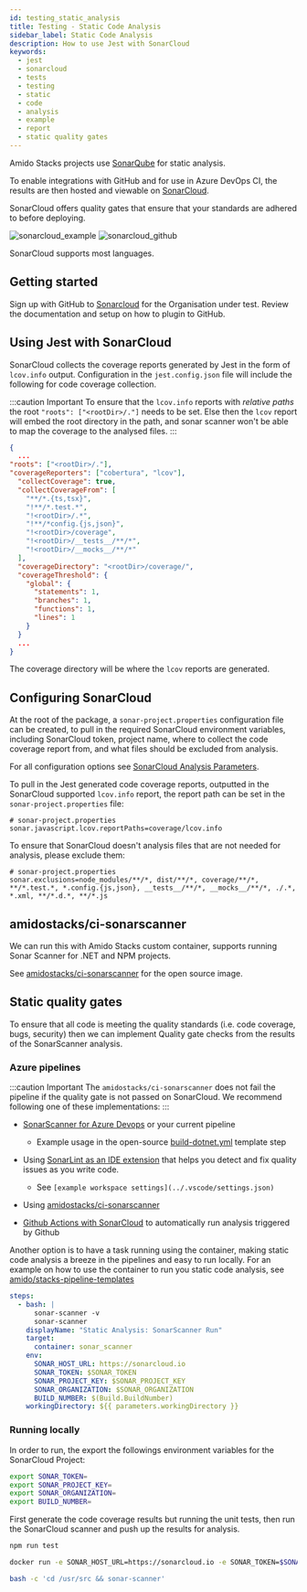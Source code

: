 ```yaml
---
id: testing_static_analysis
title: Testing - Static Code Analysis
sidebar_label: Static Code Analysis
description: How to use Jest with SonarCloud
keywords:
  - jest
  - sonarcloud
  - tests
  - testing
  - static
  - code
  - analysis
  - example
  - report
  - static quality gates
---
```


Amido Stacks projects use [SonarQube](https://docs.sonarqube.org/) for static analysis.

To enable integrations with GitHub and for use in Azure DevOps CI, the results are then hosted and viewable on [SonarCloud](https://sonarcloud.io/).

SonarCloud offers quality gates that ensure that your standards are adhered to before deploying.

 ![sonarcloud_example](https://amidostacksassets.blob.core.windows.net/docs/assets/sonarcloud_overview.png)
 ![sonarcloud_github](https://amidostacksassets.blob.core.windows.net/docs/assets/sonarcloud_github.png)

SonarCloud supports most languages.

## Getting started

Sign up with GitHub to [Sonarcloud](https://sonarcloud.io) for the Organisation under test. Review the documentation and setup on how to plugin to GitHub.

## Using Jest with SonarCloud

SonarCloud collects the coverage reports generated by Jest in the form of `lcov.info` output. Configuration in the `jest.config.json` file will include the following for code coverage collection.

:::caution Important
To ensure that the `lcov.info` reports with _relative paths_ the root  `"roots": ["<rootDir>/."]` needs to be set. Else then the `lcov` report will embed the root directory in the path, and sonar scanner won't be able to map the coverage to the analysed files.
:::

```json
{
  ...
"roots": ["<rootDir>/."],
"coverageReporters": ["cobertura", "lcov"],
  "collectCoverage": true,
  "collectCoverageFrom": [
    "**/*.{ts,tsx}",
    "!**/*.test.*",
    "!<rootDir>/.*",
    "!**/*config.{js,json}",
    "!<rootDir>/coverage",
    "!<rootDir>/__tests__/**/*",
    "!<rootDir>/__mocks__/**/*"
  ],
  "coverageDirectory": "<rootDir>/coverage/",
  "coverageThreshold": {
    "global": {
      "statements": 1,
      "branches": 1,
      "functions": 1,
      "lines": 1
    }
  }
  ...
}
```

The coverage directory will be where the `lcov` reports are generated.

## Configuring SonarCloud

At the root of the package, a `sonar-project.properties` configuration file can be created, to pull in the required SonarCloud environment variables, including SonarCloud token, project name, where to collect the code coverage report from, and what files should be excluded from analysis.

For all configuration options see [SonarCloud Analysis Parameters](https://sonarcloud.io/documentation/analysis/analysis-parameters/).

To pull in the Jest generated code coverage reports, outputted in the SonarCloud supported `lcov.info` report, the report path can be set in the `sonar-project.properties` file:

```text
# sonar-project.properties
sonar.javascript.lcov.reportPaths=coverage/lcov.info
```

To ensure that SonarCloud doesn't analysis files that are not needed for analysis, please exclude them:

```text
# sonar-project.properties
sonar.exclusions=node_modules/**/*, dist/**/*, coverage/**/*, **/*.test.*, *.config.{js,json}, __tests__/**/*, __mocks__/**/*, ./.*, *.xml, **/*.d.*, **/*.js
```

## amidostacks/ci-sonarscanner

We can run this with Amido Stacks custom container, supports running Sonar Scanner for .NET and NPM projects.

See [amidostacks/ci-sonarscanner](https://hub.docker.com/repository/docker/amidostacks/ci-sonarscanner) for the open source image.

## Static quality gates

To ensure that all code is meeting the quality standards (i.e. code coverage, bugs, security) then we can implement Quality gate checks from the results of the SonarScanner analysis.

### Azure pipelines

:::caution Important
The `amidostacks/ci-sonarscanner` does not fail the pipeline if the quality gate is not passed on SonarCloud. We recommend following one of these implementations:
:::

* [SonarScanner for Azure Devops](https://docs.sonarqube.org/latest/analysis/scan/sonarscanner-for-azure-devops/) or your current pipeline
    * Example usage in the open-source [build-dotnet.yml](https://github.com/amido/stacks-pipeline-templates/blob/831c46811abfeff30833ccb003305692cb7ad2af/azDevOps/azure/templates/jobs/build-dotnet.yml) template step

* Using [SonarLint as an IDE extension](https://www.sonarlint.org) that helps you detect and fix quality issues as you write code.
    * See `[example workspace settings](../.vscode/settings.json)`

* Using [amidostacks/ci-sonarscanner](https://hub.docker.com/repository/docker/amidostacks/ci-sonarscanner)
* [Github Actions with SonarCloud](https://github.com/SonarSource/sonarcloud-github-action) to automatically run analysis triggered by Github

Another option is to have a task running using the container, making static code analysis a breeze in the pipelines and easy to run locally. For an example on how to use the container to run you static code analysis, see [amido/stacks-pipeline-templates](https://github.com/amido/stacks-pipeline-templates/blob/feature/cycle2/azDevOps/azure/templates/v2/steps/test-static-code-sonar.yml)

```yaml
steps:
  - bash: |
      sonar-scanner -v
      sonar-scanner
    displayName: "Static Analysis: SonarScanner Run"
    target:
      container: sonar_scanner
    env:
      SONAR_HOST_URL: https://sonarcloud.io
      SONAR_TOKEN: $SONAR_TOKEN
      SONAR_PROJECT_KEY: $SONAR_PROJECT_KEY
      SONAR_ORGANIZATION: $SONAR_ORGANIZATION
      BUILD_NUMBER: $(Build.BuildNumber)
    workingDirectory: ${{ parameters.workingDirectory }}
```

### Running locally

In order to run, the export the followings environment variables for the
SonarCloud Project:

```bash
export SONAR_TOKEN=
export SONAR_PROJECT_KEY=
export SONAR_ORGANIZATION=
export BUILD_NUMBER=
```

First generate the code coverage results but running the unit tests, then run the SonarCloud scanner and
push up the results for analysis.

```bash
npm run test
```

```bash
docker run -e SONAR_HOST_URL=https://sonarcloud.io -e SONAR_TOKEN=$SONAR_TOKEN -e SONAR_PROJECT_KEY=$SONAR_PROJECT_KEY -e SONAR_ORGANIZATION=$SONAR_ORGANIZATION -e BUILD_NUMBER=1.2.3 -v $(pwd):/usr/src --rm -it amidostacks/ci-sonarscanner /bin/
```

```bash
bash -c 'cd /usr/src && sonar-scanner'
```
